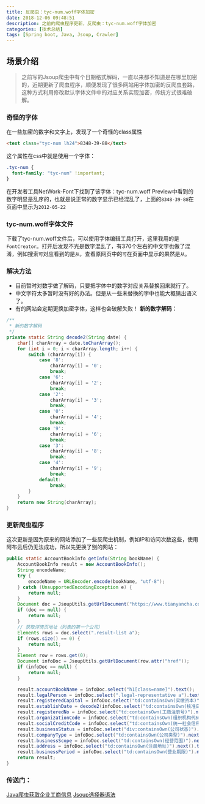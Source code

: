 ```yaml
---
title: 反爬虫：tyc-num.woff字体加密
date: 2018-12-06 09:48:51
description: 之前的爬虫程序更新，反爬虫：tyc-num.woff字体加密
categories: [技术总结]
tags: [Spring boot, Java, Jsoup, Crawler]
---
```


## 场景介绍
> 之前写的Jsoup爬虫中有个日期格式解码，一直以来都不知道是在哪里加密的，近期更新了爬虫程序，顺便发现了很多网站用字体加密的反爬虫套路，这种方式利用修改默认字体文件中的对应关系实现加密，传统方式很难破解。

### 奇怪的字体
在一些加密的数字和文字上，发现了一个奇怪的class属性
```html
<text class="tyc-num lh24">8348-39-88</text>
```
这个属性在css中就是使用一个字体：
```scss
.tyc-num {
  font-family: "tyc-num" !important;
}
```
在开发者工具NetWork-Font下找到了该字体：tyc-num.woff
Preview中看到的数字明显是乱序的，也就是说正常的数字显示已经混乱了，上面的`8348-39-88`在页面中显示为`2012-05-22`
### tyc-num.woff字体文件
下载了tyc-num.woff文件后，可以使用字体编辑工具打开，这里我用的是`FontCreator`。打开后发现不光是数字混乱了，有370个左右的中文字也做了混淆，例如搜索`可`对应看到的是`从`，查看原网页中的`可`在页面中显示的果然是`从`。
### 解决方法
- 目前暂时对数字做了解码，只要把字体中的数字对应关系替换回来就行了。
- 中文字符太多暂时没有好的办法。但是从一些未替换的字中也能大概猜出语义了。
- 有的网站会定期更换加密字体，这样也会破解失败！
**新的数字解码：**
```java
/**
 * 新的数字解码
 */
private static String decode2(String date) {
    char[] charArray = date.toCharArray();
    for (int i = 0; i < charArray.length; i++) {
        switch (charArray[i]) {
            case '8':
                charArray[i] = '0';
                break;
            case '6':
                charArray[i] = '2';
                break;
            case '2':
                charArray[i] = '3';
                break;
            case '0':
                charArray[i] = '4';
                break;
            case '9':
                charArray[i] = '6';
                break;
            case '3':
                charArray[i] = '8';
                break;
            case '4':
                charArray[i] = '9';
                break;
            default:
                break;
        }
    }
    return new String(charArray);
}
```
### 更新爬虫程序
这次更新是因为原来的网站添加了一些反爬虫机制，例如IP和访问次数这些，使用阿布云后仍无法成功，所以先更换了别的网站：
```java
public static AccountBookInfo getInfo(String bookName) {
    AccountBookInfo result = new AccountBookInfo();
    String encodeName;
    try {
        encodeName = URLEncoder.encode(bookName, "utf-8");
    } catch (UnsupportedEncodingException e) {
        return null;
    }
    Document doc = JsoupUtils.getUrlDocument("https://www.tianyancha.com/search?key=" + encodeName);
    if (doc == null) {
        return null;
    }
    // 获取详情页地址（列表的第一个公司）
    Elements rows = doc.select(".result-list a");
    if (rows.size() == 0) {
        return null;
    }
    Element row = rows.get(0);
    Document infoDoc = JsoupUtils.getUrlDocument(row.attr("href"));
    if (infoDoc == null) {
        return null;
    }

    result.accountBookName = infoDoc.select("h1[class=name]").text();
    result.legalPerson = infoDoc.select(".legal-representative a").text();
    result.registeredCapital = infoDoc.select("td:containsOwn(实缴资本)").next().text();
    result.establishDate = decode2(infoDoc.select("td:containsOwn(核准日期)").next().text());
    result.registeredNo = infoDoc.select("td:containsOwn(工商注册号)").next().text();
    result.organizationCode = infoDoc.select("td:containsOwn(组织机构代码)").next().text();
    result.socialCreditCode = infoDoc.select("td:containsOwn(统一社会信用代码)").next().text();
    result.businessStatus = infoDoc.select("div:containsOwn(公司状态)").next().text();
    result.companyType = infoDoc.select("td:containsOwn(公司类型)").next().text();
    result.businessScope = infoDoc.select("td:containsOwn(经营范围)").next().text();
    result.address = infoDoc.select("td:containsOwn(注册地址)").next().text();
    result.businessPeriod = infoDoc.select("td:containsOwn(营业期限)").next().text();
    return result;
}
```
### 传送门：
[Java爬虫获取企业工商信息](/2018/07/09/jsoup-company-info)
[Jsoup选择器语法](https://jsoup.org/cookbook/extracting-data/selector-syntax)